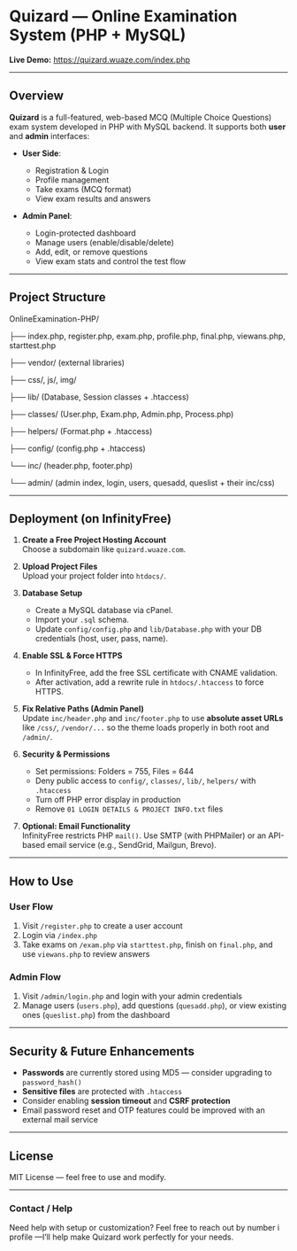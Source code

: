 # Quizard — Online Examination System (PHP + MySQL)

**Live Demo:** https://quizard.wuaze.com/index.php

---

## Overview

**Quizard** is a full-featured, web-based MCQ (Multiple Choice Questions) exam system developed in PHP with MySQL backend. It supports both **user** and **admin** interfaces:

- **User Side**:  
  - Registration & Login  
  - Profile management  
  - Take exams (MCQ format)  
  - View exam results and answers

- **Admin Panel**:
  - Login-protected dashboard  
  - Manage users (enable/disable/delete)  
  - Add, edit, or remove questions  
  - View exam stats and control the test flow

---

## Project Structure

OnlineExamination-PHP/

├── index.php, register.php, exam.php, profile.php, final.php, viewans.php, starttest.php
 
├── vendor/ (external libraries)
 
├── css/, js/, img/
 
├── lib/ (Database, Session classes + .htaccess)
 
├── classes/ (User.php, Exam.php, Admin.php, Process.php)
 
├── helpers/ (Format.php + .htaccess)
 
├── config/ (config.php + .htaccess)
 
└── inc/ (header.php, footer.php)
 
└── admin/ (admin index, login, users, quesadd, queslist + their inc/css)



---

## Deployment (on InfinityFree)

1. **Create a Free Project Hosting Account**  
   Choose a subdomain like `quizard.wuaze.com`.

2. **Upload Project Files**  
   Upload your project folder into `htdocs/`.

3. **Database Setup**  
   - Create a MySQL database via cPanel.  
   - Import your `.sql` schema.  
   - Update `config/config.php` and `lib/Database.php` with your DB credentials (host, user, pass, name).

4. **Enable SSL & Force HTTPS**  
   - In InfinityFree, add the free SSL certificate with CNAME validation.  
   - After activation, add a rewrite rule in `htdocs/.htaccess` to force HTTPS.

5. **Fix Relative Paths (Admin Panel)**  
   Update `inc/header.php` and `inc/footer.php` to use **absolute asset URLs** like `/css/`, `/vendor/...` so the theme loads properly in both root and `/admin/`.

6. **Security & Permissions**  
   - Set permissions: Folders = 755, Files = 644  
   - Deny public access to `config/`, `classes/`, `lib/`, `helpers/` with `.htaccess`  
   - Turn off PHP error display in production  
   - Remove `01 LOGIN DETAILS & PROJECT INFO.txt` files

7. **Optional: Email Functionality**  
   InfinityFree restricts PHP `mail()`. Use SMTP (with PHPMailer) or an API-based email service (e.g., SendGrid, Mailgun, Brevo).

---

## How to Use

### User Flow
1. Visit `/register.php` to create a user account  
2. Login via `/index.php`  
3. Take exams on `/exam.php` via `starttest.php`, finish on `final.php`, and use `viewans.php` to review answers

### Admin Flow
1. Visit `/admin/login.php` and login with your admin credentials  
2. Manage users (`users.php`), add questions (`quesadd.php`), or view existing ones (`queslist.php`) from the dashboard

---

## Security & Future Enhancements

- **Passwords** are currently stored using MD5 — consider upgrading to `password_hash()`  
- **Sensitive files** are protected with `.htaccess`  
- Consider enabling **session timeout** and **CSRF protection**
- Email password reset and OTP features could be improved with an external mail service

---

## License

MIT License — feel free to use and modify.

---

### Contact / Help

Need help with setup or customization? Feel free to reach out by number i profile —I’ll help make Quizard work perfectly for your needs.



